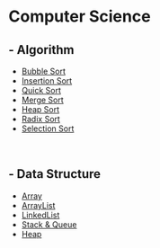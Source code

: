 <!-- Heading -->
# Computer Science


<h2>- Algorithm</h2>

* [Bubble Sort](DataStructure/BubbleSort/BubbleSort_KR.md)
* [Insertion Sort](DataStructure/BubbleSort.md)
* [Quick Sort](DataStructure/BubbleSort.md)
* [Merge Sort](DataStructure/BubbleSort.md)
* [Heap Sort](DataStructure/BubbleSort.md)
* [Radix Sort](DataStructure/BubbleSort.md)
* [Selection Sort](DataStructure/SelectionSort/SelectionSort_KR.md.md)  
<br/>    

<h2>- Data Structure</h2>

* [Array](DataStructure/BubbleSort.md)
* [ArrayList](DataStructure/BubbleSort.md)
* [LinkedList](DataStructure/BubbleSort.md)
* [Stack & Queue](DataStructure/BubbleSort.md)
* [Heap](DataStructure/BubbleSort.md)

<br/>
